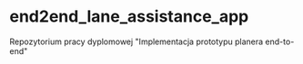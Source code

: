 # end2end_lane_assistance_app

Repozytorium pracy dyplomowej "Implementacja prototypu planera end-to-end"

